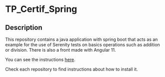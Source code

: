 # TP_Certif_Spring

## Description

This repository contains a java application with spring boot that acts as an example 
for the use of Serenity tests on basics operations such as addition or division.
There is also a front made with Angular 11.

You can see the instructions [here](https://github.com/Reynault/TP_Certif_Spring/blob/master/back/doc/tp-bootiful-tests-api.pdf).

Check each repository to find instructions about how to install it.
